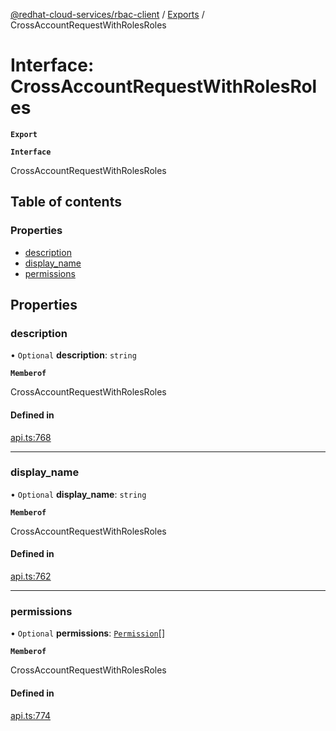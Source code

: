 [@redhat-cloud-services/rbac-client](../README.md) / [Exports](../modules.md) / CrossAccountRequestWithRolesRoles

# Interface: CrossAccountRequestWithRolesRoles

**`Export`**

**`Interface`**

CrossAccountRequestWithRolesRoles

## Table of contents

### Properties

- [description](CrossAccountRequestWithRolesRoles.md#description)
- [display\_name](CrossAccountRequestWithRolesRoles.md#display_name)
- [permissions](CrossAccountRequestWithRolesRoles.md#permissions)

## Properties

### description

• `Optional` **description**: `string`

**`Memberof`**

CrossAccountRequestWithRolesRoles

#### Defined in

[api.ts:768](https://github.com/mkholjuraev/javascript-clients/blob/master/packages/rbac/api.ts#L768)

___

### display\_name

• `Optional` **display\_name**: `string`

**`Memberof`**

CrossAccountRequestWithRolesRoles

#### Defined in

[api.ts:762](https://github.com/mkholjuraev/javascript-clients/blob/master/packages/rbac/api.ts#L762)

___

### permissions

• `Optional` **permissions**: [`Permission`](Permission.md)[]

**`Memberof`**

CrossAccountRequestWithRolesRoles

#### Defined in

[api.ts:774](https://github.com/mkholjuraev/javascript-clients/blob/master/packages/rbac/api.ts#L774)

